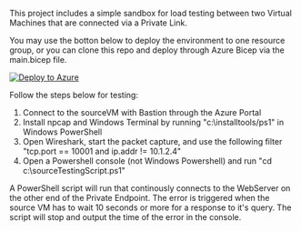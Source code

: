 This project includes a simple sandbox for load testing between two Virtual Machines that are connected via a Private Link.

You may use the botton below to deploy the environment to one resource group, or you can clone this repo and deploy through Azure Bicep via the main.bicep file.

[![Deploy to Azure](https://aka.ms/deploytoazurebutton)](https://portal.azure.com/#create/Microsoft.Template/uri/https%3A%2F%2Fraw.githubusercontent.com%2Fjimgodden%2FPrivateLinkSandbox%2Fmain%2Fsrc%2Fmain.json)

Follow the steps below for testing:
1. Connect to the sourceVM with Bastion through the Azure Portal
2. Install npcap and Windows Terminal by running "c:\\installtools/ps1" in Windows PowerShell
3. Open Wireshark, start the packet capture, and use the following filter "tcp.port == 10001 and ip.addr != 10.1.2.4"
4. Open a Powershell console (not Windows Powershell) and run "cd c:\\sourceTestingScript.ps1"

A PowerShell script will run that continously connects to the WebServer on the other end of the Private Endpoint.  The error is triggered when the source VM has to wait 10 seconds or more for a response to it's query.  The script will stop and output the time of the error in the console.